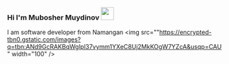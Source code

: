 ### Hi I'm Mubosher Muydinov <img src="https://camo.githubusercontent.com/e8e7b06ecf583bc040eb60e44eb5b8e0ecc5421320a92929ce21522dbc34c891/68747470733a2f2f6d656469612e67697068792e636f6d2f6d656469612f6876524a434c467a6361737252346961377a2f67697068792e676966" width="30" />

I am software developer from Namangan 
<img src=""https://encrypted-tbn0.gstatic.com/images?q=tbn:ANd9GcRAKBqWglpl37vymm1YXeC8Uj2MkKOgW7YZcA&usqp=CAU" width="100" />
